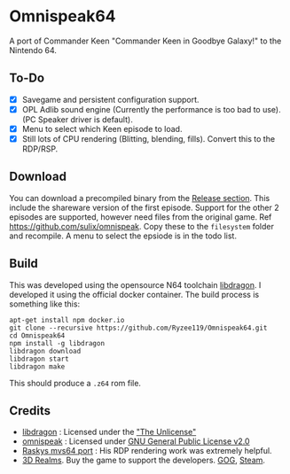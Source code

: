 
# Omnispeak64
A port of Commander Keen "Commander Keen in Goodbye Galaxy!" to the Nintendo 64.

## To-Do
- [x] Savegame and persistent configuration support.
- [x] OPL Adlib sound engine (Currently the performance is too bad to use). (PC Speaker driver is default).
- [x] Menu to select which Keen episode to load.
- [x] Still lots of CPU rendering (Blitting, blending, fills). Convert this to the RDP/RSP.

## Download
You can download a precompiled binary from the [Release section](https://github.com/Ryzee119/Omnispeak64/releases). This include the shareware version of the first episode.
Support for the other 2 episodes are supported, however need files from the original game. Ref https://github.com/sulix/omnispeak. Copy these to the `filesystem` folder and recompile.
A menu to select the epsiode is in the todo list.

## Build
This was developed using the opensource N64 toolchain [libdragon](https://github.com/DragonMinded/libdragon). I developed it using the official docker container. The build process is something like this:
```
apt-get install npm docker.io
git clone --recursive https://github.com/Ryzee119/Omnispeak64.git
cd Omnispeak64
npm install -g libdragon
libdragon download
libdragon start
libdragon make
```
This should produce a `.z64` rom file.

## Credits
* [libdragon](https://github.com/DragonMinded/libdragon) : Licensed under the ["The Unlicense"](https://github.com/DragonMinded/libdragon/blob/trunk/LICENSE.md)
* [omnispeak](https://github.com/sulix/omnispeak) : Licensed under [GNU General Public License v2.0](https://github.com/sulix/omnispeak/blob/master/LICENSE)
* [Raskys mvs64 port](https://github.com/rasky/mvs64) : His RDP rendering work was extremely helpful.
* [3D Realms](https://3drealms.com/catalog/commander-keen-goodbye-galaxy_8/). Buy the game to support the developers. [GOG](https://www.gog.com/game/commander_keen_complete_pack), [Steam](https://store.steampowered.com/app/9180/Commander_Keen/).
